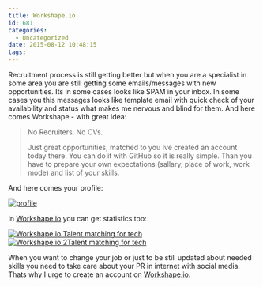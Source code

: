 ```yaml
---
title: Workshape.io
id: 681
categories:
  - Uncategorized
date: 2015-08-12 10:48:15
tags:
---
```


Recruitment process is still getting better but when you are a specialist in some area you are still getting some emails/messages with new opportunities. Its in some cases looks like SPAM in your inbox. In some cases you this messages looks like template email with quick check of your availability and status what makes me nervous and blind for them. And here comes Workshape - with great idea:
> No Recruiters. No CVs.> 
> Just great opportunities, matched to you
Ive created an account today there. You can do it with GitHub so it is really simple. Than you have to prepare your own expectations (sallary, place of work, work mode) and list of your skills.

And here comes your profile:

[![profile](http://fedojo.com/wp-content/uploads/2015/08/profile.png)](http://fedojo.com/wp-content/uploads/2015/08/profile.png)

In [Workshape.io](https://www.workshape.io/) you can get statistics too:

[![Workshape.io   Talent matching for tech](http://fedojo.com/wp-content/uploads/2015/08/Workshape.io-Talent-matching-for-tech.png)](http://fedojo.com/wp-content/uploads/2015/08/Workshape.io-Talent-matching-for-tech.png) [![Workshape.io   2Talent matching for tech](http://fedojo.com/wp-content/uploads/2015/08/Workshape.io-2Talent-matching-for-tech.png)](http://fedojo.com/wp-content/uploads/2015/08/Workshape.io-2Talent-matching-for-tech.png)

When you want to change your job or just to be still updated about needed skills you need to take care about your PR in internet with social media. Thats why I urge to create an account on [Workshape.io](https://www.workshape.io/). 